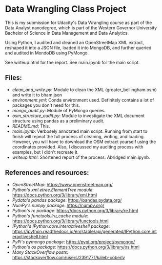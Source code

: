 # Data Wrangling Class Project

This is my submission for Udacity's Data Wrangling course as part of the Data Analyst nanodegree, which is part of the Western Governor University Bachelor of Science in Data Management and Data Analytics.

Using Python, I audited and cleaned an OpenStreetMap XML extract, reshaped it into a JSON file, loaded it into MongoDB, and further queried and audited in MondoDB using PyMongo.

See writeup.html for the report. See main.ipynb for the main script.

## Files:

- *clean_and_write.py*: Module to clean the XML (greater_bellingham.osm) and write it to bham.json
- *environment.yml*: Conda environment used. Definitely contains a lot of packages you don't need for this.
- *mongo_audit.py*: Module of PyMongo queries.
- *osm_structure_audit.py*: Module to investigate the XML document structure using pandas as a preliminary audit.
- *README.md*: This.
- *main.ipynb*: Verbosely annotated main script. Running from start to finish will repeat the full process of cleaning, writing, and loading. However, you will have to download the OSM extract yourself using the coordinates provided. Also, I discussed my auditing process with examples, but I didn't recreate it.
- *writeup.html*: Shortened report of the process. Abridged main.ipynb.

## References and resources:

- *OpenStreetMap*: https://www.openstreetmap.org/
- *Python's xml.etree.ElementTree module*: https://docs.python.org/3/library/xml.html
- *Pydata's pandas package*: https://pandas.pydata.org/
- *NumPy's numpy package*: https://numpy.org/
- *Python's re package*: https://docs.python.org/3/library/re.html
- *Python's functools.lru_cache module*: https://docs.python.org/3/library/functools.html
- *IPython's IPython.core.interactiveshell package*: https://ipython.readthedocs.io/en/stable/api/generated/IPython.core.interactiveshell.html
- *PyPi's pymongo package*: https://pypi.org/project/pymongo/
- *Python's os package*: https://docs.python.org/3/library/os.html
- *Many StackOverflow posts*: https://stackoverflow.com/users/2391771/kaleb-coberly
